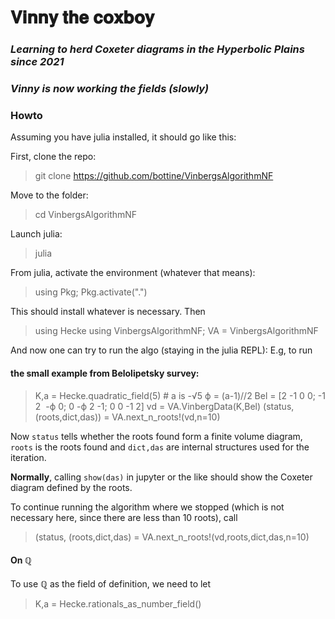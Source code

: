 # 𝐕𝐢𝐧𝐧𝐲 𝐭𝐡𝐞 𝐜𝐨𝐱𝐛𝐨𝐲

### *Learning to herd Coxeter diagrams in the Hyperbolic Plains since 2021*
### *Vinny is now working the fields (slowly)*

### Howto

Assuming you have julia installed, it should go like this:

First, clone the repo:

> git clone https://github.com/bottine/VinbergsAlgorithmNF

Move to the folder:

> cd VinbergsAlgorithmNF

Launch julia:

> julia

From julia, activate the environment (whatever that means):

> using Pkg; Pkg.activate(".")

This should install whatever is necessary.
Then

> using Hecke
> using VinbergsAlgorithmNF; VA = VinbergsAlgorithmNF

And now one can try to run the algo (staying in the julia REPL):
E.g, to run 

#### the small example from Belolipetsky survey:

> K,a = Hecke.quadratic_field(5) # a is -√5
> ϕ = (a-1)//2
> Bel = [2 -1 0 0; -1 2  -ϕ 0; 0 -ϕ 2 -1; 0 0 -1 2]
> vd = VA.VinbergData(K,Bel)
> (status, (roots,dict,das)) = VA.next_n_roots!(vd,n=10)

Now `status` tells whether the roots found form a finite volume diagram, `roots` is the roots found and `dict,das` are internal structures used for the iteration.

**Normally**, calling `show(das)` in jupyter or the like should show the Coxeter diagram defined by the roots.

To continue running the algorithm where we stopped (which is not necessary here, since there are less than 10 roots), call

> (status, (roots,dict,das) = VA.next_n_roots!(vd,roots,dict,das,n=10)

#### On ℚ

To use ℚ as the field of definition, we need to let

> K,a = Hecke.rationals_as_number_field()





